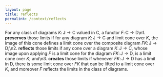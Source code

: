 ```yaml
---
layout: page
title: reflects
permalink: /context/reflects
---
```

For any class of diagrams $K \colon \mathsf{J} \to \mathsf{C}$ valued in $\mathsf{C}$, a functor $F \colon \mathsf{C} \to \mathsf{D}$\n1. **preserves** those limits if for any diagram $K \colon \mathsf{J} \to \mathsf{C}$ and limit cone over $K$, the image of this cone defines a limit cone over the composite diagram $FK \colon \mathsf{J} \to \mathsf{D}$;\n2. **reflects** those limits  if any cone over a diagram $K \colon \mathsf{J} \to \mathsf{C}$, whose image upon applying $F$ is a limit cone for the diagram $FK \colon \mathsf{J} \to \mathsf{D}$, is a limit cone over $K$; and\n3. **creates** those limits if whenever $FK \colon \mathsf{J} \to \mathsf{D}$ has a limit in $\mathsf{D}$, there is some limit cone over $FK$ that can be lifted to a limit cone over $K$, and moreover $F$ reflects the limits in the class of diagrams.
